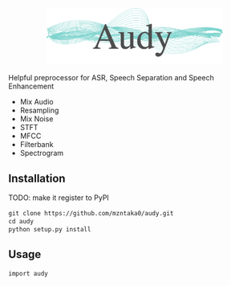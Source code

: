 <p align="center">
    <img src=https://github.com/mzntaka0/audy/blob/master/docs/source/_static/audy.png width=70%>
</p>
Helpful preprocessor for ASR, Speech Separation and Speech Enhancement

- Mix Audio
- Resampling
- Mix Noise
- STFT
- MFCC
- Filterbank
- Spectrogram

## Installation
TODO: make it register to PyPI
```
git clone https://github.com/mzntaka0/audy.git
cd audy
python setup.py install
```


## Usage
```
import audy
```
